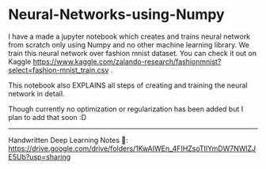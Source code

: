 # Neural-Networks-using-Numpy
I have a made a jupyter notebook which creates and trains neural network from scratch only using Numpy and no other machine learning library.
We train this neural network over fashion mnist dataset. You can check it out on Kaggle https://www.kaggle.com/zalando-research/fashionmnist?select=fashion-mnist_train.csv .

This notebook also EXPLAINS all steps of creating and training the neural network in detail.

Though currently no optimization or regularization has been added but I plan to add that soon :D

-------
Handwritten Deep Learning Notes 📓: https://drive.google.com/drive/folders/1KwAIWEn_4FIHZsoTIlYmDW7NWlZJE5Ub?usp=sharing
